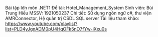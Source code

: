 Bài tập lớn môn .NET1
Đề tài: Hotel_Management_System
Sinh viên: Bùi Trung Hiếu
MSSV: 1921050237
Chi tiết: Sử dụng ngôn ngữ c#, thư viện AMRConnector, Hệ quản trị CSDL SQL server
Tài liệu tham khảo: https://www.youtube.com/playlist?list=PLD4yJgnADM0pU4HqOFk5nO7fYw-iXxu0s

